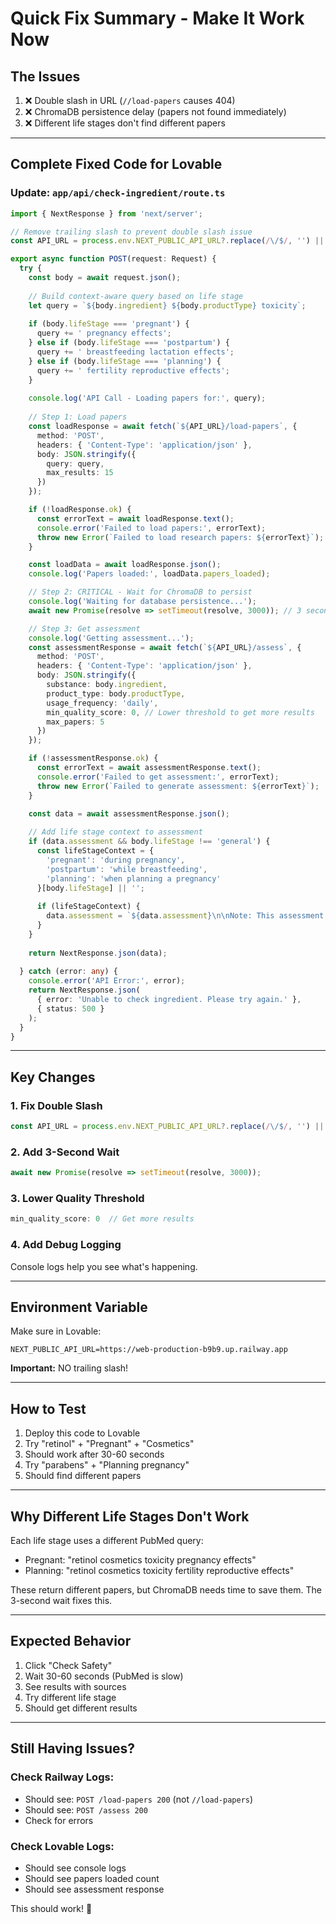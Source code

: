 # Quick Fix Summary - Make It Work Now

## The Issues

1. ❌ Double slash in URL (`//load-papers` causes 404)
2. ❌ ChromaDB persistence delay (papers not found immediately)
3. ❌ Different life stages don't find different papers

---

## Complete Fixed Code for Lovable

### Update: `app/api/check-ingredient/route.ts`

```typescript
import { NextResponse } from 'next/server';

// Remove trailing slash to prevent double slash issue
const API_URL = process.env.NEXT_PUBLIC_API_URL?.replace(/\/$/, '') || 'http://localhost:8000';

export async function POST(request: Request) {
  try {
    const body = await request.json();
    
    // Build context-aware query based on life stage
    let query = `${body.ingredient} ${body.productType} toxicity`;
    
    if (body.lifeStage === 'pregnant') {
      query += ' pregnancy effects';
    } else if (body.lifeStage === 'postpartum') {
      query += ' breastfeeding lactation effects';
    } else if (body.lifeStage === 'planning') {
      query += ' fertility reproductive effects';
    }
    
    console.log('API Call - Loading papers for:', query);
    
    // Step 1: Load papers
    const loadResponse = await fetch(`${API_URL}/load-papers`, {
      method: 'POST',
      headers: { 'Content-Type': 'application/json' },
      body: JSON.stringify({
        query: query,
        max_results: 15
      })
    });

    if (!loadResponse.ok) {
      const errorText = await loadResponse.text();
      console.error('Failed to load papers:', errorText);
      throw new Error(`Failed to load research papers: ${errorText}`);
    }

    const loadData = await loadResponse.json();
    console.log('Papers loaded:', loadData.papers_loaded);

    // Step 2: CRITICAL - Wait for ChromaDB to persist
    console.log('Waiting for database persistence...');
    await new Promise(resolve => setTimeout(resolve, 3000)); // 3 seconds

    // Step 3: Get assessment
    console.log('Getting assessment...');
    const assessmentResponse = await fetch(`${API_URL}/assess`, {
      method: 'POST',
      headers: { 'Content-Type': 'application/json' },
      body: JSON.stringify({
        substance: body.ingredient,
        product_type: body.productType,
        usage_frequency: 'daily',
        min_quality_score: 0, // Lower threshold to get more results
        max_papers: 5
      })
    });

    if (!assessmentResponse.ok) {
      const errorText = await assessmentResponse.text();
      console.error('Failed to get assessment:', errorText);
      throw new Error(`Failed to generate assessment: ${errorText}`);
    }

    const data = await assessmentResponse.json();
    
    // Add life stage context to assessment
    if (data.assessment && body.lifeStage !== 'general') {
      const lifeStageContext = {
        'pregnant': 'during pregnancy',
        'postpartum': 'while breastfeeding',
        'planning': 'when planning a pregnancy'
      }[body.lifeStage] || '';
      
      if (lifeStageContext) {
        data.assessment = `${data.assessment}\n\nNote: This assessment has been weighted toward evidence specific to ${lifeStageContext}.`;
      }
    }
    
    return NextResponse.json(data);
    
  } catch (error: any) {
    console.error('API Error:', error);
    return NextResponse.json(
      { error: 'Unable to check ingredient. Please try again.' },
      { status: 500 }
    );
  }
}
```

---

## Key Changes

### 1. Fix Double Slash
```typescript
const API_URL = process.env.NEXT_PUBLIC_API_URL?.replace(/\/$/, '') || 'http://localhost:8000';
```

### 2. Add 3-Second Wait
```typescript
await new Promise(resolve => setTimeout(resolve, 3000));
```

### 3. Lower Quality Threshold
```typescript
min_quality_score: 0  // Get more results
```

### 4. Add Debug Logging
Console logs help you see what's happening.

---

## Environment Variable

Make sure in Lovable:

```
NEXT_PUBLIC_API_URL=https://web-production-b9b9.up.railway.app
```

**Important:** NO trailing slash!

---

## How to Test

1. Deploy this code to Lovable
2. Try "retinol" + "Pregnant" + "Cosmetics"
3. Should work after 30-60 seconds
4. Try "parabens" + "Planning pregnancy"
5. Should find different papers

---

## Why Different Life Stages Don't Work

Each life stage uses a different PubMed query:
- Pregnant: "retinol cosmetics toxicity pregnancy effects"
- Planning: "retinol cosmetics toxicity fertility reproductive effects"

These return different papers, but ChromaDB needs time to save them. The 3-second wait fixes this.

---

## Expected Behavior

1. Click "Check Safety"
2. Wait 30-60 seconds (PubMed is slow)
3. See results with sources
4. Try different life stage
5. Should get different results

---

## Still Having Issues?

### Check Railway Logs:
- Should see: `POST /load-papers 200` (not `//load-papers`)
- Should see: `POST /assess 200`
- Check for errors

### Check Lovable Logs:
- Should see console logs
- Should see papers loaded count
- Should see assessment response

This should work! 🚀
